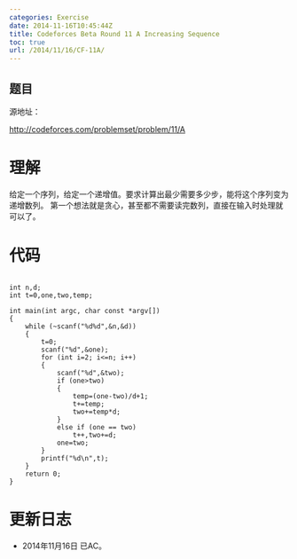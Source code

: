 ```yaml
---
categories: Exercise
date: 2014-11-16T10:45:44Z
title: Codeforces Beta Round 11 A Increasing Sequence
toc: true
url: /2014/11/16/CF-11A/
---
```


## 题目
源地址：

http://codeforces.com/problemset/problem/11/A

# 理解
给定一个序列，给定一个递增值。要求计算出最少需要多少步，能将这个序列变为递增数列。
第一个想法就是贪心，甚至都不需要读完数列，直接在输入时处理就可以了。

<!--more-->

# 代码

```

int n,d;
int t=0,one,two,temp;

int main(int argc, char const *argv[])
{
    while (~scanf("%d%d",&n,&d))
    {
        t=0;
        scanf("%d",&one);
        for (int i=2; i<=n; i++)
        {
            scanf("%d",&two);
            if (one>two)
            {
                temp=(one-two)/d+1;
                t+=temp;
                two+=temp*d;
            }
            else if (one == two)
                t++,two+=d;
            one=two;
        }
        printf("%d\n",t);
    }
    return 0;
}

```

# 更新日志
- 2014年11月16日 已AC。